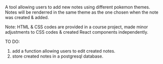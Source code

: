 A tool allowing users to add new notes using different pokemon themes. Notes will be renderred in the same theme as the one chosen when the note was created & added.

Note: HTML & CSS codes are provided in a course project, made minor adjustments to CSS codes & created React components independently.

TO DO:
1. add a function allowing users to edit created notes.
2. store created notes in a postgresql database.
